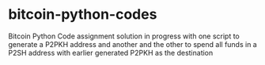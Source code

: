 # bitcoin-python-codes
Bitcoin Python Code assignment solution in progress with one script to generate a P2PKH address and another and the other to spend all funds in a P2SH address with earlier generated P2PKH as the destination
